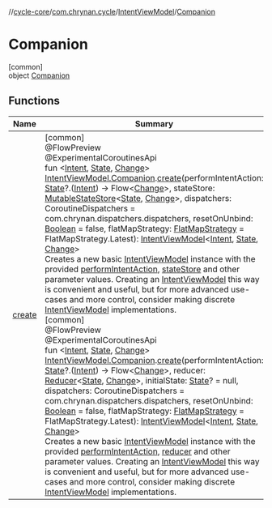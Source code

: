 //[cycle-core](../../../../index.md)/[com.chrynan.cycle](../../index.md)/[IntentViewModel](../index.md)/[Companion](index.md)

# Companion

[common]\
object [Companion](index.md)

## Functions

| Name | Summary |
|---|---|
| [create](../../create.md) | [common]<br>@FlowPreview<br>@ExperimentalCoroutinesApi<br>fun &lt;[Intent](../../create.md), [State](../../create.md), [Change](../../create.md)&gt; [IntentViewModel.Companion](index.md).[create](../../create.md)(performIntentAction: [State](../../create.md)?.([Intent](../../create.md)) -&gt; Flow&lt;[Change](../../create.md)&gt;, stateStore: [MutableStateStore](../../-mutable-state-store/index.md)&lt;[State](../../create.md), [Change](../../create.md)&gt;, dispatchers: CoroutineDispatchers = com.chrynan.dispatchers.dispatchers, resetOnUnbind: [Boolean](https://kotlinlang.org/api/latest/jvm/stdlib/kotlin/-boolean/index.html) = false, flatMapStrategy: [FlatMapStrategy](../../-flat-map-strategy/index.md) = FlatMapStrategy.Latest): [IntentViewModel](../index.md)&lt;[Intent](../../create.md), [State](../../create.md), [Change](../../create.md)&gt;<br>Creates a new basic [IntentViewModel](../index.md) instance with the provided [performIntentAction](../../create.md), [stateStore](../../create.md) and other parameter values. Creating an [IntentViewModel](../index.md) this way is convenient and useful, but for more advanced use-cases and more control, consider making discrete [IntentViewModel](../index.md) implementations.<br>[common]<br>@FlowPreview<br>@ExperimentalCoroutinesApi<br>fun &lt;[Intent](../../create.md), [State](../../create.md), [Change](../../create.md)&gt; [IntentViewModel.Companion](index.md).[create](../../create.md)(performIntentAction: [State](../../create.md)?.([Intent](../../create.md)) -&gt; Flow&lt;[Change](../../create.md)&gt;, reducer: [Reducer](../../index.md#-209270086%2FClasslikes%2F1627176608)&lt;[State](../../create.md), [Change](../../create.md)&gt;, initialState: [State](../../create.md)? = null, dispatchers: CoroutineDispatchers = com.chrynan.dispatchers.dispatchers, resetOnUnbind: [Boolean](https://kotlinlang.org/api/latest/jvm/stdlib/kotlin/-boolean/index.html) = false, flatMapStrategy: [FlatMapStrategy](../../-flat-map-strategy/index.md) = FlatMapStrategy.Latest): [IntentViewModel](../index.md)&lt;[Intent](../../create.md), [State](../../create.md), [Change](../../create.md)&gt;<br>Creates a new basic [IntentViewModel](../index.md) instance with the provided [performIntentAction](../../create.md), [reducer](../../create.md) and other parameter values. Creating an [IntentViewModel](../index.md) this way is convenient and useful, but for more advanced use-cases and more control, consider making discrete [IntentViewModel](../index.md) implementations. |
